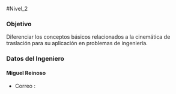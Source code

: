 #Nivel_2 
### Objetivo 
Diferenciar los conceptos básicos relacionados a la cinemática de traslación para su aplicación en problemas de ingeniería.




### Datos del Ingeniero
#### Miguel Reinoso
- Correo : 
